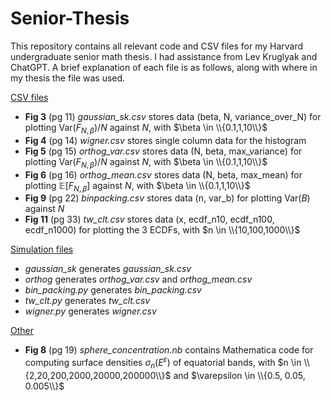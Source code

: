 # Senior-Thesis
This repository contains all relevant code and CSV files for my Harvard undergraduate senior math thesis. I had assistance from Lev Kruglyak and ChatGPT. A brief explanation of each file is as follows, along with where in my thesis the file was used.
  
<ins>CSV files</ins>
- **Fig 3** (pg 11)
  *gaussian_sk.csv* stores data (beta, N, variance_over_N) for plotting $\mathrm{Var}(F_{N,\beta})/N$ against $N$, with $\beta \in \\{0.1,1,10\\}$
- **Fig 4** (pg 14)
  *wigner.csv* stores single column data for the histogram
- **Fig 5** (pg 15)
  *orthog_var.csv* stores data (N, beta, max_variance) for plotting $\mathrm{Var}(F_{N,\beta})/N$ against $N$, with $\beta \in \\{0.1,1,10\\}$
- **Fig 6** (pg 16)
  *orthog_mean.csv* stores data (N, beta, max_mean) for plotting $\mathbb{E}[F_{N,\beta}]$ against $N$, with $\beta \in \\{0.1,1,10\\}$
- **Fig 9** (pg 22)
  *binpacking.csv* stores data (n, var_b) for plotting $\mathrm{Var}(B)$ against $N$
- **Fig 11** (pg 33)
  *tw_clt.csv* stores data (x, ecdf_n10, ecdf_n100, ecdf_n1000) for plotting the 3 ECDFs, with $n \in \\{10,100,1000\\}$

<ins>Simulation files</ins>
- *gaussian_sk* generates *gaussian_sk.csv*
- *orthog* generates *orthog_var.csv* and *orthog_mean.csv*
- *bin_packing.py* generates *bin_packing.csv*
- *tw_clt.py* generates *tw_clt.csv*
- *wigner.py* generates *wigner.csv*

<ins>Other</ins>
- **Fig 8** (pg 19)
  *sphere_concentration.nb* contains Mathematica code for computing surface densities $\sigma_n(E^\varepsilon)$ of equatorial bands, with $n \in \\{2,20,200,2000,20000,200000\\}$ and $\varepsilon \in \\{0.5, 0.05, 0.005\\}$
